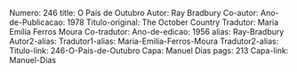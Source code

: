 Numero: 246
title: O País de Outubro
Autor: Ray Bradbury
Co-autor: 
Ano-de-Publicacao: 1978
Titulo-original: The October Country
Tradutor: Maria Emília Ferros Moura
Co-tradutor: 
Ano-de-edicao: 1956
alias: Ray-Bradbury
Autor2-alias: 
Tradutor1-alias: Maria-Emilia-Ferros-Moura
Tradutor2-alias: 
Titulo-link: 246-O-Pais-de-Outubro
Capa: Manuel Dias
pags: 213
Capa-link: Manuel-Dias
